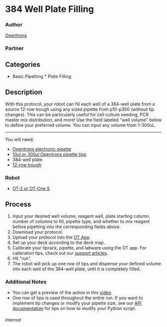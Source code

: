 # 384 Well Plate Filling

### Author
[Opentrons](https://opentrons.com/)

### Partner

## Categories
* Basic Pipetting
		* Plate Filling

## Description
With this protocol, your robot can fill each well of a 384-well plate from a source 12-row trough using any sized pipette from
p10-p300 (without tip changes). This can be particularly useful for cell culture seeding, PCR master mix distribution, and more!
Use the field labeled "well volume" below to define your preferred volume. You can input any volume from 1-300uL.

---

You will need:
* [Opentrons electronic pipette](https://shop.opentrons.com/collections/ot-2-pipettes)
* [10µl or 300µl Opentrons pipette tips](https://shop.opentrons.com/collections/opentrons-tips)
* 384-well plate
* [12-row trough](https://www.usascientific.com/12-channel-automation-reservoir.aspx)

### Robot
* [OT-2 or OT-One S](https://shop.opentrons.com/)

## Process
1. Input your desired well volume, reagent well, plate starting column, number of columns to fill, pipette type, and whether to mix reagent before pipetting into the corresponding fields above.
2. Download your protocol.
3. Upload your protocol into the [OT App](http://opentrons.com/ot-app).
4. Set up your deck according to the deck map.
5. Calibrate your tiprack, pipette, and labware using the OT app. For calibration tips, check out our [support articles](https://support.opentrons.com/getting-started/software-setup/calibrating-the-pipettes).
6. Hit "run".
7. The robot will pick up one row of tips and dispense your defined volume into each well of the 384-well plate, until it is completely filled.

### Additional Notes
* You can get a preview of the action in this [video](https://www.youtube.com/watch?v=AWKfpK9rmuo).
* One row of tips is used throughout the entire run. If you want to implement tip changes or modify your pipette size, see our [API documentation](https://docs.opentrons.com) for tips on how to modify your Python script.

###### Internal
